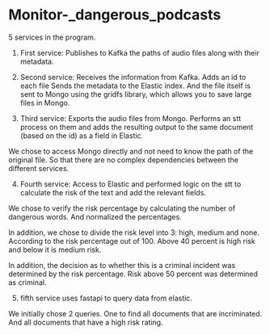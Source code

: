# Monitor-_dangerous_podcasts

5 services in the program.

1. First service:
Publishes to Kafka the paths of audio files along with their metadata.


2. Second service:
Receives the information from Kafka.
Adds an id to each file
Sends the metadata to the Elastic index.
And the file itself is sent to Mongo using the gridfs library, which allows you to save large files in Mongo.


3. Third service:
Exports the audio files from Mongo. Performs an stt process on them and adds the resulting output to the same document (based on the id) as a field in Elastic.

We chose to access Mongo directly and not need to know the path of the original file. So that there are no complex dependencies between the different services.


4. Fourth service:
Access to Elastic and performed logic on the stt to calculate the risk of the text and add the relevant fields.

We chose to verify the risk percentage by calculating the number of dangerous words. And normalized the percentages.

In addition, we chose to divide the risk level into 3: high, medium and none. According to the risk percentage out of 100. Above 40 percent is high risk and below it is medium risk.

In addition, the decision as to whether this is a criminal incident was determined by the risk percentage. Risk above 50 percent was determined as criminal.


5. fifth service uses fastapi to query data from elastic.

We initially chose 2 queries. One to find all documents that are incriminated. And all documents that have a high risk rating.